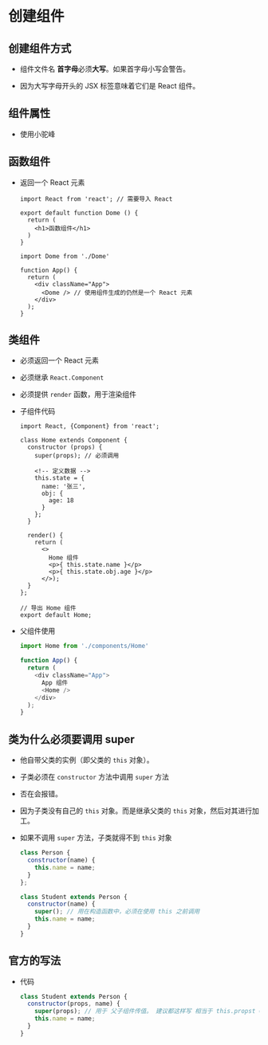 # 创建组件

## 创建组件方式

*   组件文件名 **首字母**必须**大写**。如果首字母小写会警告。

*   因为大写字母开头的 JSX 标签意味着它们是 React 组件。

## 组件属性

*   使用小驼峰

## 函数组件

*   返回一个 React 元素

    ```react&#x20;jsx
    import React from 'react'; // 需要导入 React

    export default function Dome () {
      return (
        <h1>函数组件</h1>
      )
    }
    ```

    ```react&#x20;jsx
    import Dome from './Dome'

    function App() {
      return (
        <div className="App">
          <Dome /> // 使用组件生成的仍然是一个 React 元素
        </div>
      );
    }
    ```

## 类组件

*   必须返回一个 React 元素

*   必须继承 `React.Component`

*   必须提供  `render` 函数，用于渲染组件

*   子组件代码

    ```react&#x20;jsx
    import React, {Component} from 'react';

    class Home extends Component {
      constructor (props) {
        super(props); // 必须调用

        <!-- 定义数据 -->
        this.state = {
          name: '张三',
          obj: {
            age: 18
          }
        };
      }

      render() {
        return (
          <>
            Home 组件
            <p>{ this.state.name }</p>
            <p>{ this.state.obj.age }</p>
          </>);
      }
    };

    // 导出 Home 组件
    export default Home;
    ```

*   父组件使用

    ```javascript
    import Home from './components/Home'

    function App() {
      return (
        <div className="App">
          App 组件
          <Home />
        </div>
      );
    }
    ```

## 类为什么必须要调用 super

*   他自带父类的实例（即父类的 `this` 对象）。

*   子类必须在 `constructor` 方法中调用 `super` 方法

*   否在会报错。

*   因为子类没有自己的 `this` 对象。而是继承父类的 `this` 对象，然后对其进行加工。

*   如果不调用 `super` 方法，子类就得不到 `this` 对象

    ```javascript
    class Person {
      constructor(name) {
        this.name = name;
      }
    };

    class Student extends Person {
      constructor(name) {
        super(); // 用在构造函数中，必须在使用 this 之前调用 
        this.name = name;
      }
    }
    ```

## 官方的写法

*   代码

    ```javascript
    class Student extends Person {
      constructor(props, name) {
        super(props); // 用于 父子组件传值。 建议都这样写 相当于 this.propst = props;
        this.name = name;
      }
    }
    ```
